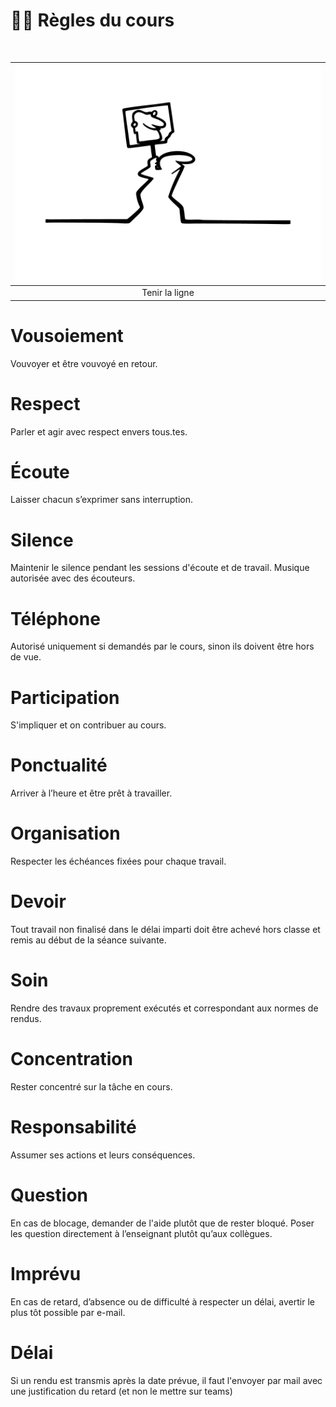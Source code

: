 # ☝🏻 Règles du cours

&nbsp;

|![](links/0-Eval2.gif) |
|:---:|
| Tenir la ligne | 

# Vousoiement
Vouvoyer et être vouvoyé en retour.

# Respect
Parler et agir avec respect envers tous.tes.

# Écoute
Laisser chacun s’exprimer sans interruption.

# Silence
Maintenir le silence pendant les sessions d'écoute et de travail. Musique autorisée avec des écouteurs.

# Téléphone
Autorisé uniquement si demandés par le cours, sinon ils doivent être hors de vue.

# Participation
S'impliquer et on contribuer au cours.

# Ponctualité
Arriver à l’heure et être prêt à travailler.

# Organisation
Respecter les échéances fixées pour chaque travail.

# Devoir
Tout travail non finalisé dans le délai imparti doit être achevé hors classe et remis au début de la séance suivante.

# Soin
Rendre des travaux proprement exécutés et correspondant aux normes de rendus.

# Concentration
Rester concentré sur la tâche en cours.

# Responsabilité
Assumer ses actions et leurs conséquences.

# Question
En cas de blocage, demander de l'aide plutôt que de rester bloqué. Poser les question directement à l’enseignant plutôt qu’aux collègues.

# Imprévu
En cas de retard, d’absence ou de difficulté à respecter un délai, avertir le plus tôt possible par e-mail.

# Délai
Si un rendu est transmis après la date prévue, il faut l'envoyer par mail avec une justification du retard (et non le mettre sur teams)


<!-- |![](links/Eval28.gif) |
|:---:|
| Juste ou faux |  -->